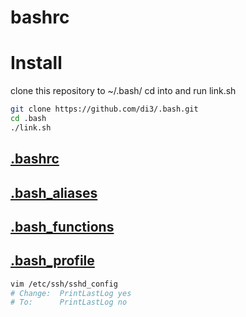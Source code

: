# bashrc

# Install

clone this repository to ~/.bash/ cd into and run link.sh

```sh
git clone https://github.com/di3/.bash.git
cd .bash
./link.sh
```

## [.bashrc](https://github.com/di3/bashrc/blob/master/.bashrc)

## [.bash_aliases](https://github.com/di3/bashrc/blob/master/.bash_aliases)

## [.bash_functions](https://github.com/di3/bashrc/blob/master/.bash_functions)

## [.bash_profile](https://github.com/di3/bashrc/blob/master/.bash_profile)
```sh
vim /etc/ssh/sshd_config
# Change:  PrintLastLog yes
# To:      PrintLastLog no
```
